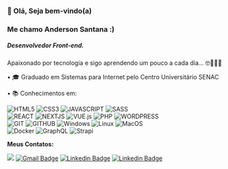 
### 👋 Olá, Seja bem-vindo(a)
### Me chamo Anderson Santana :) 
##### Desenvolvedor Front-end.

Apaixonado por tecnologia e sigo aprendendo um pouco a cada dia... 🤓💙👨‍💻
  
• 🎓 Graduado em Sistemas para Internet pelo Centro Universitário SENAC  

• 📚 Conhecimentos em:

![HTML5](https://img.shields.io/badge/HTML5-E34F26?style=for-the-badge&logo=html5&logoColor=white "HTML5") 
![CSS3](https://img.shields.io/badge/CSS3-1572B6?style=for-the-badge&logo=css3&logoColor=white "CSS3") 
![JAVASCRIPT](https://img.shields.io/badge/JavaScript-F7DF1E?style=for-the-badge&logo=javascript&logoColor=black "JAVASCRIPT") 
![SASS](https://img.shields.io/badge/Sass-CC6699?style=for-the-badge&logo=sass&logoColor=white "SASS")  
![REACT](https://img.shields.io/badge/react-000000?style=for-the-badge&logo=react&logoColor=white "REACT") 
![NEXTJS](https://img.shields.io/badge/next-000000?style=for-the-badge&logo=next.js&logoColor=white "NEXTJS") 
![VUE.js](https://img.shields.io/badge/vue-42b883?style=for-the-badge&logo=vue.js&logoColor=white "VUE") 
![PHP](https://img.shields.io/badge/PHP-777BB4?style=for-the-badge&logo=php&logoColor=white "PHP") 
![WORDPRESS](https://img.shields.io/badge/Wordpress-1572B6?style=for-the-badge&logo=wordpress&logoColor=white "WORDPRESS")  
![GIT](https://img.shields.io/badge/Git-F05032?style=for-the-badge&logo=git&logoColor=white "GIT") 
![GITHUB](https://img.shields.io/badge/GitHub-2D333B?style=for-the-badge&logo=github&logoColor=white "GITHUB") 
![Windows](https://img.shields.io/badge/Windows-0078D6?style=for-the-badge&logo=windows&logoColor=white "Windows") 
![Linux](https://img.shields.io/badge/Linux-FCC624?style=for-the-badge&logo=linux&logoColor=black "Linux")
![MacOS](https://img.shields.io/badge/MacOS-FFFFFF?style=for-the-badge&logo=apple&logoColor=black "MacOS")  
![Docker](https://img.shields.io/badge/Docker-1572B6?style=for-the-badge&logo=docker&logoColor=white "Docker")
![GraphQL](https://img.shields.io/badge/GraphQL-e10098?style=for-the-badge&logo=graphql&logoColor=white "Graphql")
![Strapi](https://img.shields.io/badge/Strapi-4945FF?style=for-the-badge&logo=strapi&logoColor=white "Strapi")


**Meus Contatos:**

 [![](https://img.shields.io/badge/WhatsApp-25D366?style=for-the-badge&logo=whatsapp&logoColor=white&link=https://wa.me/5511982844892)](https://wa.me/5511982844892) [![Gmail Badge](https://img.shields.io/badge/Gmail-D14836?style=for-the-badge&logo=gmail&logoColor=white&link=mailtoander0308@gmail.com)](mailto:ander0308@gmail.com) [![Linkedin Badge](https://img.shields.io/badge/LinkedIn-0077B5?style=for-the-badge&logo=linkedin&logoColor=white&link=https://www.linkedin.com/in/anderson-santana3/)](https://www.linkedin.com/in/anderson-santana3/) [![Linkedin Badge](https://img.shields.io/badge/Instagram-E4405F?style=for-the-badge&logo=instagram&logoColor=white&link=https://www.instagram.com/and_santana3/)](https://www.instagram.com/and_santana3/)    
